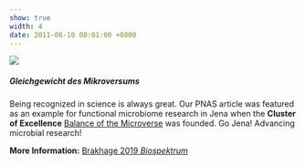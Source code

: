 ```yaml
---
show: true
width: 4
date: 2011-06-10 00:01:00 +0800
---
```

<div>
  <img data-src="{{ 'assets/images/photos/Gleichgewichts.jpg' | relative_url }}" class="lazy w-100 rounded-lg" src="{{ '/assets/images/empty_300x200.png' | relative_url }}">
  <div class="card-body">
     <h5>Gleichgewicht des Mikroversums</h5>
    <p class="card-text">
      Being recognized in science is always great. Our PNAS article was featured as an example for functional microbiome research in Jena when the <strong>Cluster of Excellence</strong> <a href="https://www.microverse-cluster.de/" class="external" target="_blank" rel="noopener noreferrer">Balance of the Microverse</a>
       was founded. Go Jena! Advancing microbial research!
         </p>
    <span>
        <strong>More Information:</strong> 
        <a href="https://link.springer.com/article/10.1007/s12268-019-1032-z" class="external" target="_blank" rel="noopener noreferrer">
            Brakhage 2019 <i>Biospektrum</i></a>
    </span>
  </div>
</div>
